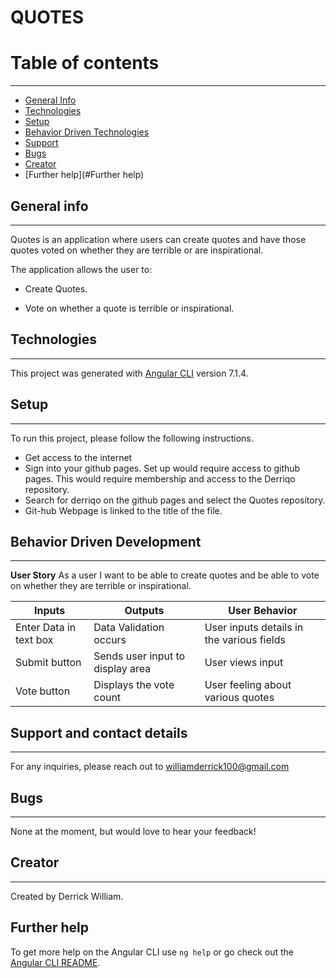 # QUOTES


# Table of contents
***
* [General Info](#General-Info)
* [Technologies](#Technologies)
* [Setup](#Setup)
* [Behavior Driven Technologies](#Behavior-Driven-Technologies)
* [Support](#Support)
* [Bugs](#Bugs)
* [Creator](#Creator)
* [Further help](#Further help)


## General info
---
Quotes is an application where users can create quotes and have those quotes voted on whether they are terrible or are inspirational.

The application allows the user to:

* Create Quotes.

* Vote on whether a quote is terrible or inspirational.


## Technologies
---
This project was generated with [Angular CLI](https://github.com/angular/angular-cli) version 7.1.4.

## Setup
---
To run this project, please follow the following instructions.
-   Get access to the internet
-   Sign into your github pages. Set up would require access to github pages. This would require membership and access to the Derriqo repository.
-   Search for derriqo on the github pages and select the Quotes repository.
-   Git-hub Webpage is linked to the title of the file.

## Behavior Driven Development
---

**User Story**
As a user I want to be able to create quotes and be able to vote on whether they are terrible or inspirational.

| Inputs|Outputs|User Behavior|
|-------|-------|-------------|
| Enter Data in text box   |  Data Validation occurs | User inputs details in the various fields |
| Submit button | Sends user input to display area | User views input |
|   Vote button | Displays the vote count | User feeling about various quotes|



## Support and contact details
---
For any inquiries, please reach out to williamderrick100@gmail.com

## Bugs
---
None at the moment, but would love to hear your feedback!

## Creator
---

Created by Derrick William.

## Further help

To get more help on the Angular CLI use `ng help` or go check out the [Angular CLI README](https://github.com/angular/angular-cli/blob/master/README.md).
